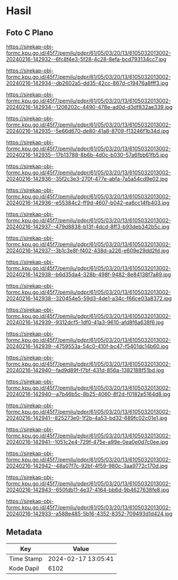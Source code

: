 # Hasil

## Foto C Plano

https://sirekap-obj-formc.kpu.go.id/45f7/pemilu/pdpr/61/05/03/20/13/6105032013002-20240216-142932--6fc8f4e3-5f28-4c28-8efa-bcd793134cc7.jpg

https://sirekap-obj-formc.kpu.go.id/45f7/pemilu/pdpr/61/05/03/20/13/6105032013002-20240216-142934--db2602a5-dd35-42cc-867d-c19476a8fff3.jpg

https://sirekap-obj-formc.kpu.go.id/45f7/pemilu/pdpr/61/05/03/20/13/6105032013002-20240216-142934--1206202c-4490-478e-ad0d-d3df832ae339.jpg

https://sirekap-obj-formc.kpu.go.id/45f7/pemilu/pdpr/61/05/03/20/13/6105032013002-20240216-142935--5e66d670-de80-41a8-8709-f13246f1b34d.jpg

https://sirekap-obj-formc.kpu.go.id/45f7/pemilu/pdpr/61/05/03/20/13/6105032013002-20240216-142935--17b13788-8b6b-4d0c-b030-57a6fbb61fb5.jpg

https://sirekap-obj-formc.kpu.go.id/45f7/pemilu/pdpr/61/05/03/20/13/6105032013002-20240216-142936--35f2c3e3-270f-477e-abfa-7a5a54cd9e02.jpg

https://sirekap-obj-formc.kpu.go.id/45f7/pemilu/pdpr/61/05/03/20/13/6105032013002-20240216-142936--e55384c2-ff9d-4607-b042-ea6cc14fb403.jpg

https://sirekap-obj-formc.kpu.go.id/45f7/pemilu/pdpr/61/05/03/20/13/6105032013002-20240216-142937--479d8838-b13f-4dcd-8ff3-b93deb342b5c.jpg

https://sirekap-obj-formc.kpu.go.id/45f7/pemilu/pdpr/61/05/03/20/13/6105032013002-20240216-142937--3b1c3e8f-f402-438d-a226-e609e29dd2fd.jpg

https://sirekap-obj-formc.kpu.go.id/45f7/pemilu/pdpr/61/05/03/20/13/6105032013002-20240216-142938--b6d35da4-328b-498f-9482-8e84138f7a89.jpg

https://sirekap-obj-formc.kpu.go.id/45f7/pemilu/pdpr/61/05/03/20/13/6105032013002-20240216-142938--320454e5-59d3-4de1-a34c-f66ce03a8372.jpg

https://sirekap-obj-formc.kpu.go.id/45f7/pemilu/pdpr/61/05/03/20/13/6105032013002-20240216-142939--9312dcf5-1df0-41a3-9610-afd8f6a638f6.jpg

https://sirekap-obj-formc.kpu.go.id/45f7/pemilu/pdpr/61/05/03/20/13/6105032013002-20240216-142939--4759553a-54c0-410f-bc47-f5401dc14b60.jpg

https://sirekap-obj-formc.kpu.go.id/45f7/pemilu/pdpr/61/05/03/20/13/6105032013002-20240216-142940--fad9d89f-f7bf-431d-856a-1382188f51bd.jpg

https://sirekap-obj-formc.kpu.go.id/45f7/pemilu/pdpr/61/05/03/20/13/6105032013002-20240216-142940--a7b46b5c-8b25-4060-8f2d-f0182e5164d8.jpg

https://sirekap-obj-formc.kpu.go.id/45f7/pemilu/pdpr/61/05/03/20/13/6105032013002-20240216-142941--825273e0-1f2b-4a53-bd32-689fc02c01e1.jpg

https://sirekap-obj-formc.kpu.go.id/45f7/pemilu/pdpr/61/05/03/20/13/6105032013002-20240216-142941--1051c2e4-729f-475e-a99e-0ea0e0d7c0ee.jpg

https://sirekap-obj-formc.kpu.go.id/45f7/pemilu/pdpr/61/05/03/20/13/6105032013002-20240216-142942--48a07f7c-92bf-4f59-980c-3aa9772c170d.jpg

https://sirekap-obj-formc.kpu.go.id/45f7/pemilu/pdpr/61/05/03/20/13/6105032013002-20240216-142943--650fdb11-4e37-4164-bb6d-9b4627638fe8.jpg

https://sirekap-obj-formc.kpu.go.id/45f7/pemilu/pdpr/61/05/03/20/13/6105032013002-20240216-142933--a588e485-5b16-4352-8352-709493d1d424.jpg


## Metadata

| Key        | Value               |
| ---------- | ------------------- |
| Time Stamp | 2024-02-17 13:05:41 |
| Kode Dapil | 6102                |



